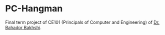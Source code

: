 # PC-Hangman
Final term project of CE101 (Principals of Computer and Engineering) of [Dr. Bahador Bakhshi](https://github.com/Bahador-Bakhshi).
